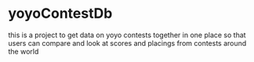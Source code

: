 # yoyoContestDb
this is a project to get data on yoyo contests together in one place so that users can compare and look at scores and placings from contests around the world
